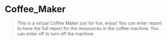 # Coffee_Maker
> This is a virtual Coffee Maker just for fun, enjoy!
> You can enter report to have the full report for the ressources in the coffee machine.
> You can enter off to turn off the machine.
